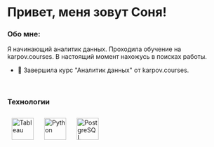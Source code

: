 # Привет, меня зовут Соня!  
  

### Обо мне:

Я начинающий аналитик данных. Проходила обучение на karpov.courses. В настоящий момент нахожусь в поисках работы.  
  

- 🌵 Завершила курс "Аналитик данных" от karpov.courses.  
  
  

<br/>  


### Технологии 

<div align="left">  
<a href="https://www.tableau.com/" target="_blank"><img style="margin: 10px" src="https://profilinator.rishav.dev/skills-assets/tableau.svg" alt="Tableau" height="50" /></a>  
<a href="https://www.python.org/" target="_blank"><img style="margin: 10px" src="https://profilinator.rishav.dev/skills-assets/python-original.svg" alt="Python" height="50" /></a>  
<a href="https://www.postgresql.org/" target="_blank"><img style="margin: 10px" src="https://profilinator.rishav.dev/skills-assets/postgresql-original-wordmark.svg" alt="PostgreSQL" height="50" /></a>  
</div>


